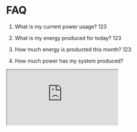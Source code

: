 # FAQ

1. What is my current power usage?
123<br>

2. What is my energy produced for today?
123<br>

3. How much energy is producted this month?
123<br>

3. How much power has my system produced?
<iframe src="https://docs.google.com/spreadsheets/d/e/2PACX-1vTlxPTfLe0k6y1vb_APuLcbDHsha5vKv6HDo_B8NKf1SPhIaVeg2Skg5Hyg8tt4i6ZA4yOAaYZ-xAZq/pubhtml?gid=599276925&amp;single=true&amp;widget=true&amp;headers=false"></iframe><br>
